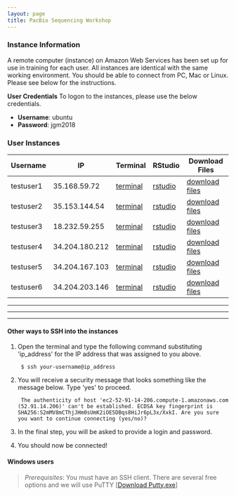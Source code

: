 ```yaml
---
layout: page
title: PacBio Sequencing Workshop
---
```


### Instance Information 

A remote computer (instance) on Amazon Web Services has been set up for use in training for each user. All instances are identical with the same working environment. You should be able to connect from PC, Mac or Linux. Please see below for the instructions.

**User Credentials**
To logon to the instances, please use the below credentials. 

- **Username**: ubuntu 
- **Password**: jgm2018

### User Instances


Username   |  IP              |  Terminal                                                                       |  RStudio                                                           |  Download Files
-----------|------------------|---------------------------------------------------------------------------------|--------------------------------------------------------------------|--------------------------------------------------------------------
testuser1  |  35.168.59.72    |  <a href='http://35.168.59.72:8888/terminals/1' target='_blank'>terminal</a>    |  <a href='http://35.168.59.72:8787' target='_blank'>rstudio</a>    |  <a href='http://35.168.59.72' target='_blank'>download files</a>
testuser2  |  35.153.144.54   |  <a href='http://35.153.144.54:8888/terminals/1' target='_blank'>terminal</a>   |  <a href='http://35.153.144.54:8787' target='_blank'>rstudio</a>   |  <a href='http://35.153.144.54' target='_blank'>download files</a>
testuser3  |  18.232.59.255   |  <a href='http://18.232.59.255:8888/terminals/1' target='_blank'>terminal</a>   |  <a href='http://18.232.59.255:8787' target='_blank'>rstudio</a>   |  <a href='http://18.232.59.255' target='_blank'>download files</a>
testuser4  |  34.204.180.212  |  <a href='http://34.204.180.212:8888/terminals/1' target='_blank'>terminal</a>  |  <a href='http://34.204.180.212:8787' target='_blank'>rstudio</a>  |  <a href='http://34.204.180.212' target='_blank'>download files</a>
testuser5  |  34.204.167.103  |  <a href='http://34.204.167.103:8888/terminals/1' target='_blank'>terminal</a>  |  <a href='http://34.204.167.103:8787' target='_blank'>rstudio</a>  |  <a href='http://34.204.167.103' target='_blank'>download files</a>
testuser6  |  34.204.203.146  |  <a href='http://34.204.203.146:8888/terminals/1' target='_blank'>terminal</a>  |  <a href='http://34.204.203.146:8787' target='_blank'>rstudio</a>  |  <a href='http://34.204.203.146' target='_blank'>download files</a>


***
***
***

#### Other ways to SSH into the instances

1. Open the terminal and type the following command substituting 'ip_address' for the IP address that was assigned to you above. 

        $ ssh your-username@ip_address

2. You will receive a security message that looks something like the message below. Type 'yes' to proceed.

        The authenticity of host 'ec2-52-91-14-206.compute-1.amazonaws.com (52.91.14.206)' can't be established. ECDSA key fingerprint is SHA256:S2mMV8mCThjJHm0sUmK2iOE5DBqs8HiJr6pL3x/XxkI. Are you sure you want to continue connecting (yes/no)?

3. In the final step, you will be asked to provide a login and password. 

4. You should now be connected!

#### **Windows users**

> *Prerequisites*: You must have an SSH client. There are several free options and we will use PuTTY [[Download Putty.exe](http://www.chiark.greenend.org.uk/~sgtatham/putty/download.html)]
